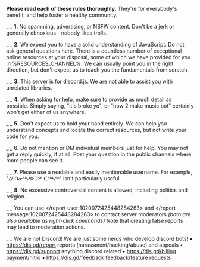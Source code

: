 **Please read each of these rules thoroughly.**
They're for everybody's benefit, and help foster a healthy community.

_ _
**1.** No spamming, advertising, or NSFW content. Don't be a jerk or generally obnoxious - nobody likes trolls.

_ _
**2.** We expect you to have a solid understanding of JavaScript. Do not ask general questions here. There is a countless number of exceptional online resources at your disposal, some of which we have provided for you in %RESOURCES_CHANNEL%. We can usually point you in the right direction, but don't expect us to teach you the fundamentals from scratch.

_ _
**3.** This server is for discord.js. We are not able to assist you with unrelated libraries.

_ _
**4.** When asking for help, make sure to provide as much detail as possible. Simply saying, "it's broke yo", or "how 2 make music bot" certainly won't get either of us anywhere.

_ _
**5.** Don't expect us to hold your hand entirely. We can help you understand concepts and locate the correct resources, but not write your code for you.

_ _
**6.** Do not mention or DM individual members just for help. You may not get a reply quickly, if at all. Post your question in the public channels where more people can see it.

_ _
**7.** Please use a readable and easily mentionable username. For example, "ᐃᑦᑎᓂᖅᓯᐅᑐᖅ ᑕᖅᓴᖅ" isn't particularly useful.

_ _
**8.** No excessive controversial content is allowed, including politics and religion.

_ _
You can use </report user:1020072425448284263> and </report message:1020072425448284263> to contact server moderators *(both are also available as right-click commands)*
Note that creating false reports may lead to moderation actions.

_ _
We are not Discord! 
We are just some nerds who develop discord bots! 
• https://dis.gd/report reports (harassment/hacking/abuse) and appeals
• https://dis.gd/support anything discord related
• https://dis.gd/billing payment/nitro
• https://dis.gd/feedback feedback/feature requests
